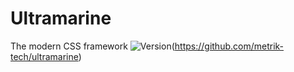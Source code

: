 # Ultramarine
The modern CSS framework
![Version](https://img.shields.io/static/v1?label=ultramarine&message=0.1&color=blueviolet&style=flat)(https://github.com/metrik-tech/ultramarine)
